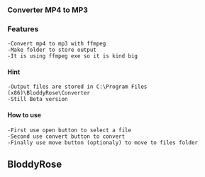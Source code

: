 ### Converter MP4 to MP3 

### Features 
	-Convert mp4 to mp3 with ffmpeg
	-Make folder to store output
	-It is using ffmpeg exe so it is kind big

#### Hint 
	-Output files are stored in C:\Program Files (x86)\BloddyRose\Converter
	-Still Beta version 
#### How to use
	-First use open button to select a file
	-Second use convert button to convert 
	-Finally use move button (optionaly) to move to files folder

## BloddyRose
